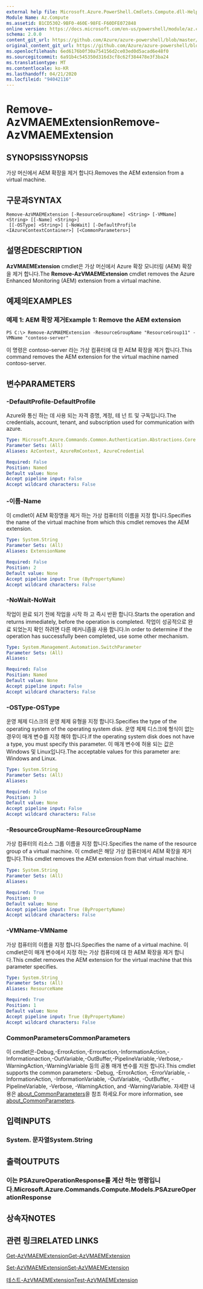 ```yaml
---
external help file: Microsoft.Azure.PowerShell.Cmdlets.Compute.dll-Help.xml
Module Name: Az.Compute
ms.assetid: B1CD5302-9BF0-460E-98FE-F60DFE072848
online version: https://docs.microsoft.com/en-us/powershell/module/az.compute/remove-azvmaemextension
schema: 2.0.0
content_git_url: https://github.com/Azure/azure-powershell/blob/master/src/Compute/Compute/help/Remove-AzVMAEMExtension.md
original_content_git_url: https://github.com/Azure/azure-powershell/blob/master/src/Compute/Compute/help/Remove-AzVMAEMExtension.md
ms.openlocfilehash: 6ed6176b0f30a754156d2ce03ed0d5acad6e48f0
ms.sourcegitcommit: 6a91b4c545350d316d3cf8c62f384478e3f3ba24
ms.translationtype: MT
ms.contentlocale: ko-KR
ms.lasthandoff: 04/21/2020
ms.locfileid: "94042116"
---
```

# <span data-ttu-id="bf215-101">Remove-AzVMAEMExtension</span><span class="sxs-lookup"><span data-stu-id="bf215-101">Remove-AzVMAEMExtension</span></span>

## <span data-ttu-id="bf215-102">SYNOPSIS</span><span class="sxs-lookup"><span data-stu-id="bf215-102">SYNOPSIS</span></span>
<span data-ttu-id="bf215-103">가상 머신에서 AEM 확장을 제거 합니다.</span><span class="sxs-lookup"><span data-stu-id="bf215-103">Removes the AEM extension from a virtual machine.</span></span>

## <span data-ttu-id="bf215-104">구문과</span><span class="sxs-lookup"><span data-stu-id="bf215-104">SYNTAX</span></span>

```
Remove-AzVMAEMExtension [-ResourceGroupName] <String> [-VMName] <String> [[-Name] <String>]
 [[-OSType] <String>] [-NoWait] [-DefaultProfile <IAzureContextContainer>] [<CommonParameters>]
```

## <span data-ttu-id="bf215-105">설명은</span><span class="sxs-lookup"><span data-stu-id="bf215-105">DESCRIPTION</span></span>
<span data-ttu-id="bf215-106">**AzVMAEMExtension** cmdlet은 가상 머신에서 Azure 확장 모니터링 (AEM) 확장을 제거 합니다.</span><span class="sxs-lookup"><span data-stu-id="bf215-106">The **Remove-AzVMAEMExtension** cmdlet removes the Azure Enhanced Monitoring (AEM) extension from a virtual machine.</span></span>

## <span data-ttu-id="bf215-107">예제의</span><span class="sxs-lookup"><span data-stu-id="bf215-107">EXAMPLES</span></span>

### <span data-ttu-id="bf215-108">예제 1: AEM 확장 제거</span><span class="sxs-lookup"><span data-stu-id="bf215-108">Example 1: Remove the AEM extension</span></span>
```
PS C:\> Remove-AzVMAEMExtension -ResourceGroupName "ResourceGroup11" -VMName "contoso-server"
```

<span data-ttu-id="bf215-109">이 명령은 contoso-server 라는 가상 컴퓨터에 대 한 AEM 확장을 제거 합니다.</span><span class="sxs-lookup"><span data-stu-id="bf215-109">This command removes the AEM extension for the virtual machine named contoso-server.</span></span>

## <span data-ttu-id="bf215-110">변수</span><span class="sxs-lookup"><span data-stu-id="bf215-110">PARAMETERS</span></span>

### <span data-ttu-id="bf215-111">-DefaultProfile</span><span class="sxs-lookup"><span data-stu-id="bf215-111">-DefaultProfile</span></span>
<span data-ttu-id="bf215-112">Azure와 통신 하는 데 사용 되는 자격 증명, 계정, 테 넌 트 및 구독입니다.</span><span class="sxs-lookup"><span data-stu-id="bf215-112">The credentials, account, tenant, and subscription used for communication with azure.</span></span>

```yaml
Type: Microsoft.Azure.Commands.Common.Authentication.Abstractions.Core.IAzureContextContainer
Parameter Sets: (All)
Aliases: AzContext, AzureRmContext, AzureCredential

Required: False
Position: Named
Default value: None
Accept pipeline input: False
Accept wildcard characters: False
```

### <span data-ttu-id="bf215-113">-이름</span><span class="sxs-lookup"><span data-stu-id="bf215-113">-Name</span></span>
<span data-ttu-id="bf215-114">이 cmdlet이 AEM 확장명을 제거 하는 가상 컴퓨터의 이름을 지정 합니다.</span><span class="sxs-lookup"><span data-stu-id="bf215-114">Specifies the name of the virtual machine from which this cmdlet removes the AEM extension.</span></span>

```yaml
Type: System.String
Parameter Sets: (All)
Aliases: ExtensionName

Required: False
Position: 2
Default value: None
Accept pipeline input: True (ByPropertyName)
Accept wildcard characters: False
```

### <span data-ttu-id="bf215-115">-NoWait</span><span class="sxs-lookup"><span data-stu-id="bf215-115">-NoWait</span></span>
<span data-ttu-id="bf215-116">작업이 완료 되기 전에 작업을 시작 하 고 즉시 반환 합니다.</span><span class="sxs-lookup"><span data-stu-id="bf215-116">Starts the operation and returns immediately, before the operation is completed.</span></span> <span data-ttu-id="bf215-117">작업이 성공적으로 완료 되었는지 확인 하려면 다른 메커니즘을 사용 합니다.</span><span class="sxs-lookup"><span data-stu-id="bf215-117">In order to determine if the operation has successfully been completed, use some other mechanism.</span></span>

```yaml
Type: System.Management.Automation.SwitchParameter
Parameter Sets: (All)
Aliases:

Required: False
Position: Named
Default value: None
Accept pipeline input: False
Accept wildcard characters: False
```

### <span data-ttu-id="bf215-118">-OSType</span><span class="sxs-lookup"><span data-stu-id="bf215-118">-OSType</span></span>
<span data-ttu-id="bf215-119">운영 체제 디스크의 운영 체제 유형을 지정 합니다.</span><span class="sxs-lookup"><span data-stu-id="bf215-119">Specifies the type of the operating system of the operating system disk.</span></span>
<span data-ttu-id="bf215-120">운영 체제 디스크에 형식이 없는 경우이 매개 변수를 지정 해야 합니다.</span><span class="sxs-lookup"><span data-stu-id="bf215-120">If the operating system disk does not have a type, you must specify this parameter.</span></span>
<span data-ttu-id="bf215-121">이 매개 변수에 허용 되는 값은 Windows 및 Linux입니다.</span><span class="sxs-lookup"><span data-stu-id="bf215-121">The acceptable values for this parameter are: Windows and Linux.</span></span>

```yaml
Type: System.String
Parameter Sets: (All)
Aliases:

Required: False
Position: 3
Default value: None
Accept pipeline input: False
Accept wildcard characters: False
```

### <span data-ttu-id="bf215-122">-ResourceGroupName</span><span class="sxs-lookup"><span data-stu-id="bf215-122">-ResourceGroupName</span></span>
<span data-ttu-id="bf215-123">가상 컴퓨터의 리소스 그룹 이름을 지정 합니다.</span><span class="sxs-lookup"><span data-stu-id="bf215-123">Specifies the name of the resource group of a virtual machine.</span></span>
<span data-ttu-id="bf215-124">이 cmdlet은 해당 가상 컴퓨터에서 AEM 확장을 제거 합니다.</span><span class="sxs-lookup"><span data-stu-id="bf215-124">This cmdlet removes the AEM extension from that virtual machine.</span></span>

```yaml
Type: System.String
Parameter Sets: (All)
Aliases:

Required: True
Position: 0
Default value: None
Accept pipeline input: True (ByPropertyName)
Accept wildcard characters: False
```

### <span data-ttu-id="bf215-125">-VMName</span><span class="sxs-lookup"><span data-stu-id="bf215-125">-VMName</span></span>
<span data-ttu-id="bf215-126">가상 컴퓨터의 이름을 지정 합니다.</span><span class="sxs-lookup"><span data-stu-id="bf215-126">Specifies the name of a virtual machine.</span></span>
<span data-ttu-id="bf215-127">이 cmdlet은이 매개 변수에서 지정 하는 가상 컴퓨터에 대 한 AEM 확장을 제거 합니다.</span><span class="sxs-lookup"><span data-stu-id="bf215-127">This cmdlet removes the AEM extension for the virtual machine that this parameter specifies.</span></span>

```yaml
Type: System.String
Parameter Sets: (All)
Aliases: ResourceName

Required: True
Position: 1
Default value: None
Accept pipeline input: True (ByPropertyName)
Accept wildcard characters: False
```

### <span data-ttu-id="bf215-128">CommonParameters</span><span class="sxs-lookup"><span data-stu-id="bf215-128">CommonParameters</span></span>
<span data-ttu-id="bf215-129">이 cmdlet은-Debug,-ErrorAction,-Erroraction,-InformationAction,-Informationaction,-OutVariable,-OutBuffer,-PipelineVariable,-Verbose,-WarningAction,-WarningVariable 등의 공통 매개 변수를 지원 합니다.</span><span class="sxs-lookup"><span data-stu-id="bf215-129">This cmdlet supports the common parameters: -Debug, -ErrorAction, -ErrorVariable, -InformationAction, -InformationVariable, -OutVariable, -OutBuffer, -PipelineVariable, -Verbose, -WarningAction, and -WarningVariable.</span></span> <span data-ttu-id="bf215-130">자세한 내용은 [about_CommonParameters](http://go.microsoft.com/fwlink/?LinkID=113216)을 참조 하세요.</span><span class="sxs-lookup"><span data-stu-id="bf215-130">For more information, see [about_CommonParameters](http://go.microsoft.com/fwlink/?LinkID=113216).</span></span>

## <span data-ttu-id="bf215-131">입력</span><span class="sxs-lookup"><span data-stu-id="bf215-131">INPUTS</span></span>

### <span data-ttu-id="bf215-132">System. 문자열</span><span class="sxs-lookup"><span data-stu-id="bf215-132">System.String</span></span>

## <span data-ttu-id="bf215-133">출력</span><span class="sxs-lookup"><span data-stu-id="bf215-133">OUTPUTS</span></span>

### <span data-ttu-id="bf215-134">이는 PSAzureOperationResponse를 계산 하는 명령입니다.</span><span class="sxs-lookup"><span data-stu-id="bf215-134">Microsoft.Azure.Commands.Compute.Models.PSAzureOperationResponse</span></span>

## <span data-ttu-id="bf215-135">상속자</span><span class="sxs-lookup"><span data-stu-id="bf215-135">NOTES</span></span>

## <span data-ttu-id="bf215-136">관련 링크</span><span class="sxs-lookup"><span data-stu-id="bf215-136">RELATED LINKS</span></span>

[<span data-ttu-id="bf215-137">Get-AzVMAEMExtension</span><span class="sxs-lookup"><span data-stu-id="bf215-137">Get-AzVMAEMExtension</span></span>](./Get-AzVMAEMExtension.md)

[<span data-ttu-id="bf215-138">Set-AzVMAEMExtension</span><span class="sxs-lookup"><span data-stu-id="bf215-138">Set-AzVMAEMExtension</span></span>](./Set-AzVMAEMExtension.md)

[<span data-ttu-id="bf215-139">테스트-AzVMAEMExtension</span><span class="sxs-lookup"><span data-stu-id="bf215-139">Test-AzVMAEMExtension</span></span>](./Test-AzVMAEMExtension.md)


